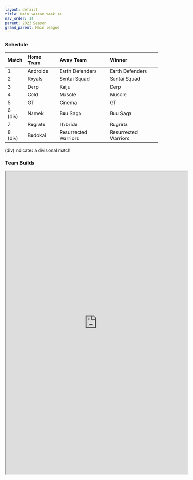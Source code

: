 ```yaml
---
layout: default
title: Main Season Week 14
nav_order: 18
parent: 2023 Season
grand_parent: Main League
---
```

### Schedule

| Match   | Home Team | Away Team            | Winner               |
|:--------|:----------|:---------------------|:---------------------|
| 1       | Androids  | Earth Defenders      | Earth Defenders      |
| 2       | Royals    | Sentai Squad         | Sentai Squad         |
| 3       | Derp      | Kaiju                | Derp                 |
| 4       | Cold      | Muscle               | Muscle               |
| 5       | GT        | Cinema               | GT                   |
| 6 (div) | Namek     | Buu Saga             | Buu Saga             |
| 7       | Rugrats   | Hybrids              | Rugrats              |
| 8 (div) | Budokai   | Resurrected Warriors | Resurrected Warriors |


(div) indicates a divisional match

### Team Builds 

<iframe width=600 height=1000 scrolling="yes" src="https://docs.google.com/document/d/e/2PACX-1vTPtme9IODlP23v_04crYcVfjHEYT5jZ-Cip6EsllGI9_5zKxIxfXgftnOeLa2Zw76ZfC4m25FcjF5W/pub?embedded=true"></iframe>